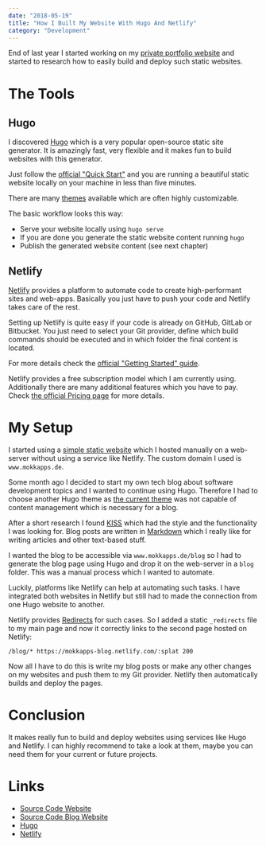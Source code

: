 ```yaml
---
date: "2018-05-19"
title: "How I Built My Website With Hugo And Netlify"
category: "Development"
---
```


End of last year I started working on my [private portfolio website](https://www.mokkapps.de) and started to research how to easily build and deploy such static websites.

# The Tools

## Hugo

I discovered [Hugo](https://gohugo.io/) which is a very popular open-source static site generator. It is amazingly fast, very flexible and it makes fun to build websites with this generator.

Just follow the [official "Quick Start"](https://gohugo.io/getting-started/quick-start/) and you are running a beautiful static website locally on your machine in less than five minutes.

There are many [themes](http://themes.gohugo.io/) available which are often highly customizable.

The basic workflow looks this way:

* Serve your website locally using `hugo serve`
* If you are done you generate the static website content running `hugo`
* Publish the generated website content (see next chapter)

## Netlify

[Netlify](https://www.netlify.com/) provides a platform to automate code to create high-performant sites and web-apps. Basically you just have to push your code and Netlify takes care of the rest.

Setting up Netlify is quite easy if your code is already on GitHub, GitLab or Bitbucket. You just need to select your Git provider, define which build commands should be executed and in which folder the final content is located.

For more details check the [official "Getting Started" guide](https://www.netlify.com/docs/#getting-started).

Netlify provides a free subscription model which I am currently using. Additionally there are many additional features which you have to pay. Check [the official Pricing page](https://www.netlify.com/docs/#getting-started) for more details.

# My Setup

I started using a [simple static website](https://github.com/Mokkapps/mokkapps-website) which I hosted manually on a web-server without using a service like Netlify. The custom domain I used is `www.mokkapps.de`.

Some month ago I decided to start my own tech blog about software development topics and I wanted to continue using Hugo. Therefore I had to choose another Hugo theme as [the current theme](https://github.com/sethmacleod/prologue) was not capable of content management which is necessary for a blog.

After a short research I found [KISS](https://github.com/ribice/kiss) which had the style and the functionality I was looking for. Blog posts are written in [Markdown](https://en.wikipedia.org/wiki/Markdown) which I really like for writing articles and other text-based stuff.

I wanted the blog to be accessible via `www.mokkapps.de/blog` so I had to generate the blog page using Hugo and drop it on the web-server in a `blog` folder. This was a manual process which I wanted to automate.

Luckily, platforms like Netlify can help at automating such tasks. I have integrated both websites in Netlify but still had to made the connection from one Hugo website to another.

Netlify provides [Redirects](https://www.netlify.com/docs/redirects/) for such cases. So I added a static `_redirects` file to my main page and now it correctly links to the second page hosted on Netlify:

`
/blog/* https://mokkapps-blog.netlify.com/:splat 200
`

Now all I have to do this is write my blog posts or make any other changes on my websites and push them to my Git provider. Netlify then automatically builds and deploy the pages.

# Conclusion

It makes really fun to build and deploy websites using services like Hugo and Netlify. I can highly recommend to take a look at them, maybe you can need them for your current or future projects.

# Links

* [Source Code Website](https://github.com/Mokkapps/mokkapps-website)
* [Source Code Blog Website](https://github.com/Mokkapps/mokkapps-blog)
* [Hugo](https://gohugo.io/)
* [Netlify](https://www.netlify.com/)